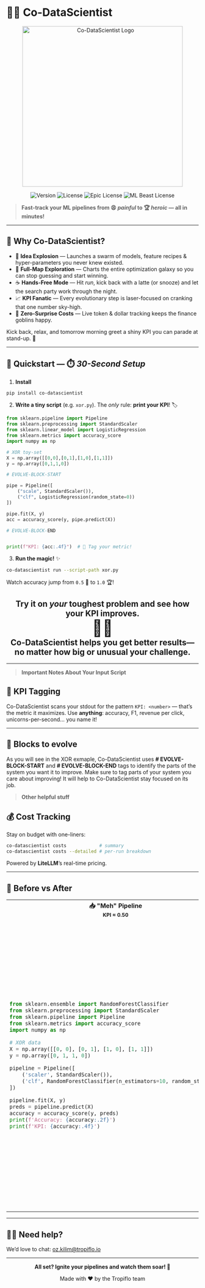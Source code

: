 # 🤖✨ Co-DataScientist

<div align="center">
  <img src="figures/Co-DataScientist.png" alt="Co-DataScientist Logo" width="420"/>
</div>

<p align="center">
  <img src="https://img.shields.io/badge/version-1.0.0-blue.svg" alt="Version"/>
  <img src="https://img.shields.io/badge/license-MIT-green.svg" alt="License"/>
  <img src="https://img.shields.io/badge/license-EPIC🔥-orange.svg" alt="Epic License"/>
  <img src="https://img.shields.io/badge/license-ML%20Beast-red.svg" alt="ML Beast License"/>
</p>

> **Fast-track your ML pipelines from 😩 _painful_ to 🏆 _heroic_ — all in minutes!**

---

## 🚀 Why Co-DataScientist?

- 🧪 **Idea Explosion** — Launches a swarm of models, feature recipes & hyper-parameters you never knew existed.
- 🌌 **Full-Map Exploration** — Charts the entire optimization galaxy so you can stop guessing and start winning.
- ☕ **Hands-Free Mode** — Hit *run*, kick back with a latte (or snooze) and let the search party work through the night.
- 📈 **KPI Fanatic** — Every evolutionary step is laser-focused on cranking that one number sky-high.
- 🤑 **Zero-Surprise Costs** — Live token & dollar tracking keeps the finance goblins happy.

Kick back, relax, and tomorrow morning greet a shiny KPI you can parade at stand-up. 🎉

---

## 🔧 Quickstart — ⏱️ *30-Second Setup*

1. **Install**

```bash
pip install co-datascientist
```

2. **Write a tiny script** (e.g. `xor.py`). The _only_ rule: **print your KPI**! 🏷️

```python
from sklearn.pipeline import Pipeline
from sklearn.preprocessing import StandardScaler
from sklearn.linear_model import LogisticRegression
from sklearn.metrics import accuracy_score
import numpy as np

# XOR toy-set
X = np.array([[0,0],[0,1],[1,0],[1,1]])
y = np.array([0,1,1,0])

# EVOLVE-BLOCK-START

pipe = Pipeline([
    ("scale", StandardScaler()),
    ("clf", LogisticRegression(random_state=0))
])

pipe.fit(X, y)
acc = accuracy_score(y, pipe.predict(X))

# EVOLVE-BLOCK-END


print(f"KPI: {acc:.4f}")  # 🎯 Tag your metric!
```

3. **Run the magic!** ✨

```bash
co-datascientist run --script-path xor.py
```

Watch accuracy jump from `0.5` 🫠 to `1.0` 🏆!

<h2 align="center"><b>
Try it on <i>your</i> toughest problem and see how your KPI improves.<br>
<span style="font-size:2em;">🎯🚀</span><br>
<b>Co-DataScientist helps you get better results—no matter how big or unusual your challenge.</b>
</b></h2>

---

> **Important Notes About Your Input Script**



## 🎯 KPI Tagging

Co-DataScientist scans your stdout for the pattern `KPI: <number>` — that’s the metric it maximizes. Use **anything**: accuracy, F1, revenue per click, unicorns-per-second… you name it!

---

## 🧬 Blocks to evolve

As you will see in the XOR exmaple, Co-DataScientist uses **# EVOLVE-BLOCK-START** and **# EVOLVE-BLOCK-END** tags to identify the parts of the system you want it to improve. Make sure to tag parts of your system you care about improving! It will help to Co-DataScientist stay focused on its job.

> **Other helpful stuff**

## 💰 Cost Tracking

Stay on budget with one-liners:

```bash
co-datascientist costs            # summary
co-datascientist costs --detailed # per-run breakdown
```

Powered by **LiteLLM**’s real-time pricing.

---

## 📝 Before vs After
<table>
<tr>
<th>📥 "Meh" Pipeline <br><sub>KPI ≈ 0.50</sub></th>
<th>🚀 Turbocharged by Co-DataScientist <br><sub>KPI 🚀 1.00</sub></th>
</tr>
<tr>
<td>

```python
from sklearn.ensemble import RandomForestClassifier
from sklearn.preprocessing import StandardScaler
from sklearn.pipeline import Pipeline
from sklearn.metrics import accuracy_score
import numpy as np

# XOR data
X = np.array([[0, 0], [0, 1], [1, 0], [1, 1]])
y = np.array([0, 1, 1, 0])

pipeline = Pipeline([
    ('scaler', StandardScaler()),
    ('clf', RandomForestClassifier(n_estimators=10, random_state=0))
])

pipeline.fit(X, y)
preds = pipeline.predict(X)
accuracy = accuracy_score(y, preds)
print(f'Accuracy: {accuracy:.2f}')
print(f'KPI: {accuracy:.4f}')
```

</td>
<td>

```python
import numpy as np
from sklearn.base import TransformerMixin, BaseEstimator
from sklearn.ensemble import RandomForestClassifier
from sklearn.preprocessing import StandardScaler
from sklearn.pipeline import Pipeline
from sklearn.metrics import accuracy_score
from tqdm import tqdm

class ChebyshevPolyExpansion(BaseEstimator, TransformerMixin):
    def __init__(self, degree=3):
        self.degree = degree
    def fit(self, X, y=None):
        return self
    def transform(self, X):
        X = np.asarray(X)
        X_scaled = 2 * X - 1
        n_samples, n_features = X_scaled.shape
        features = []
        for f in tqdm(range(n_features), desc='Chebyshev features'):
            x = X_scaled[:, f]
            T = np.empty((self.degree + 1, n_samples))
            T[0] = 1
            if self.degree >= 1:
                T[1] = x
            for d in range(2, self.degree + 1):
                T[d] = 2 * x * T[d - 1] - T[d - 2]
            features.append(T.T)
        return np.hstack(features)

X = np.array([[0, 0], [0, 1], [1, 0], [1, 1]])
y = np.array([0, 1, 1, 0])

pipeline = Pipeline([
    ('cheb', ChebyshevPolyExpansion(degree=3)),
    ('scaler', StandardScaler()),
    ('clf', RandomForestClassifier(n_estimators=10, random_state=0))
])

pipeline.fit(X, y)
preds = pipeline.predict(X)
accuracy = accuracy_score(y, preds)
print(f'Accuracy: {accuracy:.2f}')
print(f'KPI: {accuracy:.4f}')
```

</td>
</tr>
</table>

---

## 🙋‍♀️ Need help?

We’d love to chat: [oz.kilim@tropiflo.io](mailto:oz.kilim@tropiflo.io)

---

<p align="center"><strong>All set? Ignite your pipelines and watch them soar! 🚀</strong></p>

<p align="center">Made with ❤️ by the Tropiflo team</p>
